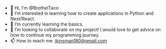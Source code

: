 - 👋 Hi, I’m @BrothelTaco
- 👀 I’m interested in learning how to create applications in Python and Next/React.
- 🌱 I’m currently learning the basics.
- 💞️ I’m looking to collaborate on my project! I would love to get advice on how to continue my programming journey.
- 📫 How to reach me. jkinsman180@gmail.com

<!---
BrothelTaco/BrothelTaco is a ✨ special ✨ repository because its `README.md` (this file) appears on your GitHub profile.
You can click the Preview link to take a look at your changes.
--->
